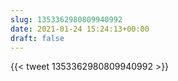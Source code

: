 ```yaml
---
slug: 1353362980809940992
date: 2021-01-24 15:24:13+00:00
draft: false
---
```


{{< tweet 1353362980809940992 >}}

